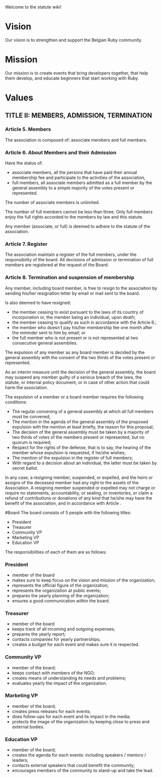 Welcome to the statute wiki!

# Vision
Our vision is to strengthen and support the Belgian Ruby community.

# Mission
Our mission is to create events that bring developers together, that help them develop, and educate beginners that start working with Ruby.

# Values

## TITLE II: MEMBERS, ADMISSION, TERMINATION

### Article 5. Members

The association is composed of: associate members and full members.

### Article 6. About Members and their Admission

Have the status of:

* associate members, all the persons that have paid their annual membership fee
  and participate to the activities of the association,
* full members, all associate members admitted as a full member by the general
  assembly to a simple majority of the votes present or represented.

The number of associate members is unlimited.

The number of full members cannot be less than three. Only full members enjoy
the full rights accorded to the members by law and this statute.

Any member (associate, or full) is deemed to adhere to the statute of
the association.

### Article 7. Register

The association maintain a register of the full members, under the
responsibility of the board. All decisions of admission or termination of full
members are registered at the request of the Board.

### Article 8. Termination and suspension of membership

Any member, including board member, is free to resign to the association by sending
his/her resignation letter by email or mail sent to the board.

Is also deemed to have resigned:

* the member ceasing to exist pursuant to the laws of its country of
  incorporation or, the member being an individual, upon death;
* the member ceasing to qualify as such in accordance with the Article 6.;
* the member who doesn't pay his/her membership fee one month after the reminder
  sent to him by email; or
* the full member who is not present or is not represented at two consecutive
  general assemblies.

The expulsion of any member as any board member is decided by the general assembly
with the consent of the two thirds of the votes present or represented.

As an interim measure until the decision of the general assembly, the board may
suspend any member guilty of a serious breach of the laws, the statute, or
internal policy document, or in case of other action that could harm the
association.

The expulsion of a member or a board member requires the following conditions:

* The regular convening of a general assembly at which all full members must be
  convened;
* The mention in the agenda of the general assembly of the proposed expulsion
  with the mention at least briefly, the reason for this proposal;
* The decision of the general assembly must be taken by a majority of two thirds
  of votes of the members present or represented, but no quorum is required;
* Respect for the rights of the defense, that is to say, the hearing of the
  member whose expulsion is requested, if he/she wishes;
* The mention of the expulsion in the register of full members;
* With regard to a decision about an individual, the latter must be taken by
  secret ballot.

In any case, a resigning member, suspended, or expelled, and the heirs or
assigns of the deceased member had any right to the assets of the Association. A
resigning member suspended or expelled may not charge or require no statements,
accountability, or sealing, or inventories, or claim a refund of contributions
or donations of any kind that he/she may have the benefit of the association, and in
accordance with Article <TODO>.

#Board
The board consists of 5 people with the following titles:
* President
* Treasurer
* Community VP
* Marketing VP
* Education VP

The responsibilities of each of them are as follows:
### President
* member of the board
* makes sure to keep focus on the vision and mission of the organization;
* represents the official figure of the organization;
* represents the organization at public events;
* prepares the yearly planning of the organization;
* ensures a good communication within the board.

### Treasurer
* member of the board
* keeps track of all incoming and outgoing expenses;
* prepares the yearly report;
* contacts companies for yearly partnerships;
* creates a budget for each event and makes sure it is respected.

### Community VP
* member of the board;
* keeps contact with members of the NGO;
* creates means of understanding its needs and problems;
* evaluates yearly the impact of the organization.

### Marketing VP
* member of the board;
* creates press releases for each events;
* does follow-ups for each event and its impact in the media;
* protects the image of the organization by keeping close to press and external bodies.

### Education VP
* member of the board;
* creates the agenda for each events: including speakers / mentors / leaders;
* contacts external speakers that could benefit the community;
* encourages members of the community to stand-up and take the lead.

